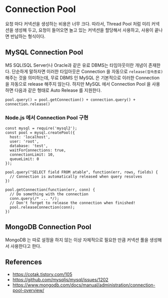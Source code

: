 # Connection Pool

요청 마다 커넥션을 생성하는 비용은 너무 크다. 따라서, Thread Pool 처럼 미리 커넥션을 생성해 두고, 요청이 들어오면 놀고 있는 커넥션을 할당해서 사용하고, 사용이 끝나면 반납하는 형식이다.

## MySQL Connection Pool

MS SQL(SQL Server)나 Oracle과 같은 유료 DBMS는 타임아웃이란 개념이 존재한다.
단순하게 말하자면 이러한 타임아웃은 Connection 을 자동으로 `release(접속종료)` 해주는 것을 의미하는데, 무료 DBMS 인 MySQL 은 기본적으로 이러한 Connection 을 
자동으로 release 해주지 않는다. 하지만 MySQL 에서 Connection Pool 을 사용하면 다음과 같은 형태로 Auto Release 를 지원한다. 

`pool.query() = pool.getConnection() + connection.query() + connection.release()`

### Node.js 에서 Connection Pool 구현

```
const mysql = require('mysql2');
const pool = mysql.createPool({ 
  host: 'localhost',
  user: 'root', 
  database: 'test', 
  waitForConnections: true,
  connectionLimit: 10, 
  queueLimit: 0 
}); 

pool.query("SELECT field FROM atable", function(err, rows, fields) { 
  // Connection is automatically released when query resolves 
}) 

pool.getConnection(function(err, conn) { 
  // Do something with the connection 
  conn.query(/* ... */);
  // Don't forget to release the connection when finished! 
  pool.releaseConnection(conn); 
})
```

## MongoDB Connection Pool

MongoDB 는 따로 설정을 하지 않는 이상 자체적으로 필요한 만큼 커넥션 풀을 생성해서 사용한다고 한다.

## References

- https://cotak.tistory.com/105
- https://github.com/mysqljs/mysql/issues/1202
- https://www.mongodb.com/docs/manual/administration/connection-pool-overview/
